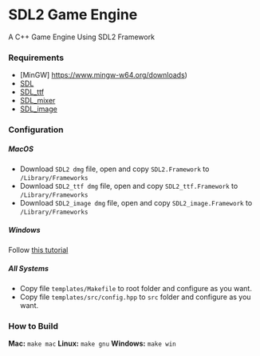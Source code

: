 # SDL2 Game Engine
A C++ Game Engine Using SDL2 Framework

### Requirements

- [MinGW] https://www.mingw-w64.org/downloads)
- [SDL](https://github.com/libsdl-org/SDL/releases)
- [SDL_ttf](https://github.com/libsdl-org/SDL_ttf/releases)
- [SDL_mixer](https://github.com/libsdl-org/SDL_mixer/releases)
- [SDL_image](https://github.com/libsdl-org/SDL_image/releases)

### Configuration

##### MacOS

- Download `SDL2 dmg` file, open and copy `SDL2.Framework` to `/Library/Frameworks`
- Download `SDL2_ttf dmg` file, open and copy `SDL2_ttf.Framework` to `/Library/Frameworks`
- Download `SDL2_image dmg` file, open and copy `SDL2_image.Framework` to `/Library/Frameworks`

##### Windows

Follow [this tutorial](https://lazyfoo.net/tutorials/SDL/01_hello_SDL/windows/mingw/index.php)

##### All Systems

- Copy file `templates/Makefile` to root folder and configure as you want.
- Copy file `templates/src/config.hpp` to `src` folder and configure as you want.

### How to Build

**Mac:** `make mac`
**Linux:** `make gnu`
**Windows:** `make win`